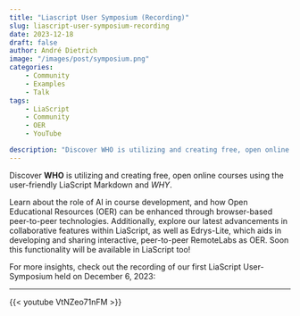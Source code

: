 ```yaml
---
title: "Liascript User Symposium (Recording)"
slug: liascript-user-symposium-recording
date: 2023-12-18
draft: false
author: André Dietrich
image: "/images/post/symposium.png"
categories:
    - Community
    - Examples
    - Talk
tags:
    - LiaScript
    - Community
    - OER
    - YouTube

description: "Discover WHO is utilizing and creating free, open online courses using the user-friendly LiaScript Markdown and WHY. Learn about the role of AI in course development, and how Open Educational Resources (OER) can be enhanced through browser-based peer-to-peer technologies. Additionally, explore our latest advancements in collaborative features within LiaScript, as well as Edrys-Lite, which aids in developing and sharing interactive, peer-to-peer RemoteLabs as OER. Soon this functionality will be available in LiaScript too!"
---
```


Discover __WHO__ is utilizing and creating free, open online courses using the user-friendly LiaScript Markdown and _WHY_.

Learn about the role of AI in course development, and how Open Educational Resources (OER) can be enhanced through browser-based peer-to-peer technologies. Additionally, explore our latest advancements in collaborative features within LiaScript, as well as Edrys-Lite, which aids in developing and sharing interactive, peer-to-peer RemoteLabs as OER. Soon this functionality will be available in LiaScript too!

For more insights, check out the recording of our first LiaScript User-Symposium held on December 6, 2023:

---

{{< youtube VtNZeo71nFM >}}
